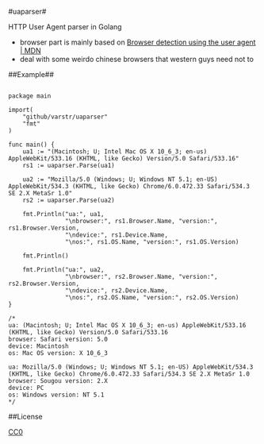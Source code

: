 #uaparser#

HTTP User Agent parser in Golang

* browser part is mainly based on [Browser detection using the user agent | MDN](https://developer.mozilla.org/en-US/docs/Browser_detection_using_the_user_agent)
* deal with some weirdo chinese browsers that western guys need not to

##Example##

<pre><code>
package main

import(
    "github/varstr/uaparser"
    "fmt"
)

func main() {
    ua1 := "(Macintosh; U; Intel Mac OS X 10_6_3; en-us) AppleWebKit/533.16 (KHTML, like Gecko) Version/5.0 Safari/533.16"
    rs1 := uaparser.Parse(ua1)

    ua2 := "Mozilla/5.0 (Windows; U; Windows NT 5.1; en-US) AppleWebKit/534.3 (KHTML, like Gecko) Chrome/6.0.472.33 Safari/534.3 SE 2.X MetaSr 1.0"
    rs2 := uaparser.Parse(ua2)

    fmt.Println("ua:", ua1,
                "\nbrowser:", rs1.Browser.Name, "version:", rs1.Browser.Version,
                "\ndevice:", rs1.Device.Name,
                "\nos:", rs1.OS.Name, "version:", rs1.OS.Version)

    fmt.Println()

    fmt.Println("ua:", ua2,
                "\nbrowser:", rs2.Browser.Name, "version:", rs2.Browser.Version,
                "\ndevice:", rs2.Device.Name,
                "\nos:", rs2.OS.Name, "version:", rs2.OS.Version)
}

/*
ua: (Macintosh; U; Intel Mac OS X 10_6_3; en-us) AppleWebKit/533.16 (KHTML, like Gecko) Version/5.0 Safari/533.16
browser: Safari version: 5.0
device: Macintosh
os: Mac OS version: X 10_6_3

ua: Mozilla/5.0 (Windows; U; Windows NT 5.1; en-US) AppleWebKit/534.3 (KHTML, like Gecko) Chrome/6.0.472.33 Safari/534.3 SE 2.X MetaSr 1.0
browser: Sougou version: 2.X
device: PC
os: Windows version: NT 5.1
*/
</code></pre>

##License

[CC0](https://creativecommons.org/publicdomain/zero/1.0/)


